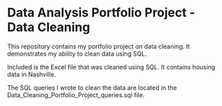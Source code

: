# Data Analysis Portfolio Project - Data Cleaning

This repository contains my portfolio project on data cleaning. It demonstrates my ability to clean data using SQL.

Included is the Excel file that was cleaned using SQL. It contains housing data in Nashville.

The SQL queries I wrote to clean the data are located in the Data_Cleaning_Portfolio_Project_queries.sql file.
